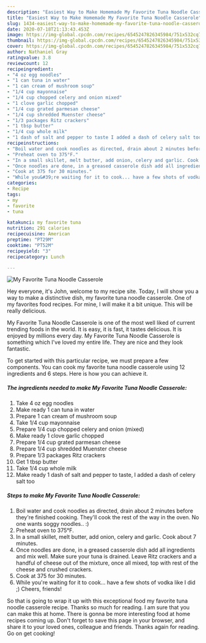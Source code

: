 ```yaml
---
description: "Easiest Way to Make Homemade My Favorite Tuna Noodle Casserole"
title: "Easiest Way to Make Homemade My Favorite Tuna Noodle Casserole"
slug: 1434-easiest-way-to-make-homemade-my-favorite-tuna-noodle-casserole
date: 2020-07-18T21:13:43.453Z
image: https://img-global.cpcdn.com/recipes/6545247826345984/751x532cq70/my-favorite-tuna-noodle-casserole-recipe-main-photo.jpg
thumbnail: https://img-global.cpcdn.com/recipes/6545247826345984/751x532cq70/my-favorite-tuna-noodle-casserole-recipe-main-photo.jpg
cover: https://img-global.cpcdn.com/recipes/6545247826345984/751x532cq70/my-favorite-tuna-noodle-casserole-recipe-main-photo.jpg
author: Nathaniel Gray
ratingvalue: 3.8
reviewcount: 12
recipeingredient:
- "4 oz egg noodles"
- "1 can tuna in water"
- "1 can cream of mushroom soup"
- "1/4 cup mayonnaise"
- "1/4 cup chopped celery and onion mixed"
- "1 clove garlic chopped"
- "1/4 cup grated parmesan cheese"
- "1/4 cup shredded Muenster cheese"
- "1/3 packages Ritz crackers"
- "1 tbsp butter"
- "1/4 cup whole milk"
- "1 dash of salt and pepper to taste I added a dash of celery salt too"
recipeinstructions:
- "Boil water and cook noodles as directed, drain about 2 minutes before they&#39;re finished cooking. They&#39;ll cook the rest of the way in the oven. No one wants soggy noodles.. :)"
- "Preheat oven to 375°F."
- "In a small skillet, melt butter, add onion, celery and garlic. Cook about 7 minutes."
- "Once noodles are done, in a greased casserole dish add all ingredients and mix well. Make sure your tuna is drained. Leave Ritz crackers and a handful of cheese out of the mixture, once all mixed, top with rest of the cheese and crushed crackers."
- "Cook at 375 for 30 minutes."
- "While you&#39;re waiting for it to cook... have a few shots of vodka like I did ;) Cheers, friends!"
categories:
- Recipe
tags:
- my
- favorite
- tuna

katakunci: my favorite tuna 
nutrition: 291 calories
recipecuisine: American
preptime: "PT29M"
cooktime: "PT52M"
recipeyield: "3"
recipecategory: Lunch

---
```



![My Favorite Tuna Noodle Casserole](https://img-global.cpcdn.com/recipes/6545247826345984/751x532cq70/my-favorite-tuna-noodle-casserole-recipe-main-photo.jpg)

Hey everyone, it's John, welcome to my recipe site. Today, I will show you a way to make a distinctive dish, my favorite tuna noodle casserole. One of my favorites food recipes. For mine, I will make it a bit unique. This will be really delicious.



My Favorite Tuna Noodle Casserole is one of the most well liked of current trending foods in the world. It is easy, it is fast, it tastes delicious. It is enjoyed by millions every day. My Favorite Tuna Noodle Casserole is something which I've loved my entire life. They are nice and they look fantastic.


To get started with this particular recipe, we must prepare a few components. You can cook my favorite tuna noodle casserole using 12 ingredients and 6 steps. Here is how you can achieve it.

<!--inarticleads1-->

##### The ingredients needed to make My Favorite Tuna Noodle Casserole:

1. Take 4 oz egg noodles
1. Make ready 1 can tuna in water
1. Prepare 1 can cream of mushroom soup
1. Take 1/4 cup mayonnaise
1. Prepare 1/4 cup chopped celery and onion (mixed)
1. Make ready 1 clove garlic chopped
1. Prepare 1/4 cup grated parmesan cheese
1. Prepare 1/4 cup shredded Muenster cheese
1. Prepare 1/3 packages Ritz crackers
1. Get 1 tbsp butter
1. Take 1/4 cup whole milk
1. Make ready 1 dash of salt and pepper to taste, I added a dash of celery salt too




<!--inarticleads2-->

##### Steps to make My Favorite Tuna Noodle Casserole:

1. Boil water and cook noodles as directed, drain about 2 minutes before they&#39;re finished cooking. They&#39;ll cook the rest of the way in the oven. No one wants soggy noodles.. :)
1. Preheat oven to 375°F.
1. In a small skillet, melt butter, add onion, celery and garlic. Cook about 7 minutes.
1. Once noodles are done, in a greased casserole dish add all ingredients and mix well. Make sure your tuna is drained. Leave Ritz crackers and a handful of cheese out of the mixture, once all mixed, top with rest of the cheese and crushed crackers.
1. Cook at 375 for 30 minutes.
1. While you&#39;re waiting for it to cook... have a few shots of vodka like I did ;) Cheers, friends!




So that is going to wrap it up with this exceptional food my favorite tuna noodle casserole recipe. Thanks so much for reading. I am sure that you can make this at home. There is gonna be more interesting food at home recipes coming up. Don't forget to save this page in your browser, and share it to your loved ones, colleague and friends. Thanks again for reading. Go on get cooking!
